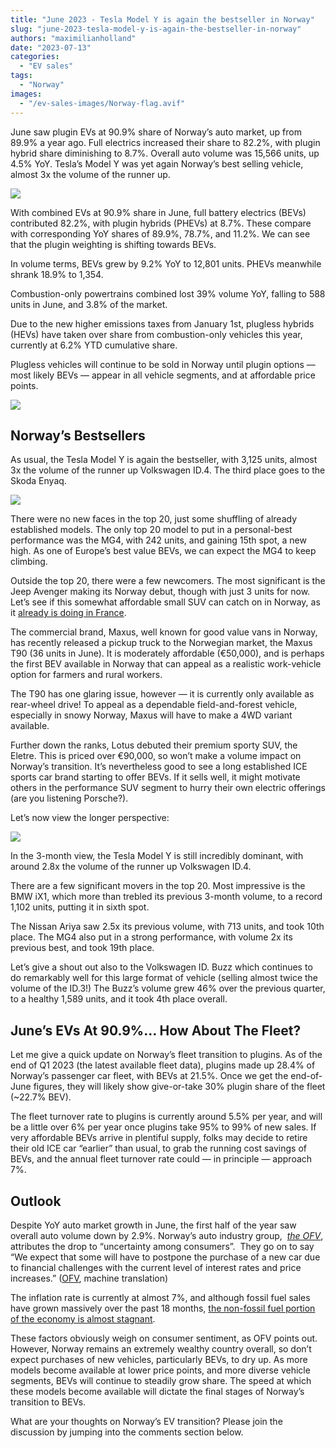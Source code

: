 ```yaml
---
title: "June 2023 - Tesla Model Y is again the bestseller in Norway"
slug: "june-2023-tesla-model-y-is-again-the-bestseller-in-norway"
authors: "maximilianholland"
date: "2023-07-13"
categories:
  - "EV sales"
tags:
  - "Norway"
images:
  - "/ev-sales-images/Norway-flag.avif"
---
```


June saw plugin EVs at 90.9% share of Norway’s auto market, up from 89.9% a year ago. Full electrics increased their share to 82.2%, with plugin hybrid share diminishing to 8.7%. Overall auto volume was 15,566 units, up 4.5% YoY. Tesla’s Model Y was yet again Norway’s best selling vehicle, almost 3x the volume of the runner up.

![](ev-sales-images/2023-06-Norway-Passenger-Auto-Registrations.avif)

With combined EVs at 90.9% share in June, full battery electrics (BEVs) contributed 82.2%, with plugin hybrids (PHEVs) at 8.7%. These compare with corresponding YoY shares of 89.9%, 78.7%, and 11.2%. We can see that the plugin weighting is shifting towards BEVs.

In volume terms, BEVs grew by 9.2% YoY to 12,801 units. PHEVs meanwhile shrank 18.9% to 1,354.

Combustion-only powertrains combined lost 39% volume YoY, falling to 588 units in June, and 3.8% of the market.

Due to the new higher emissions taxes from January 1st, plugless hybrids (HEVs) have taken over share from combustion-only vehicles this year, currently at 6.2% YTD cumulative share.

Plugless vehicles will continue to be sold in Norway until plugin options — most likely BEVs — appear in all vehicle segments, and at affordable price points.

![](ev-sales-images/2023-06-Norway-Monthly-Powertrain-Market-Share.avif)

## Norway’s Bestsellers

As usual, the Tesla Model Y is again the bestseller, with 3,125 units, almost 3x the volume of the runner up Volkswagen ID.4. The third place goes to the Skoda Enyaq.

![](ev-sales-images/2023-06-Norway-BEVs.avif)

There were no new faces in the top 20, just some shuffling of already established models. The only top 20 model to put in a personal-best performance was the MG4, with 242 units, and gaining 15th spot, a new high. As one of Europe’s best value BEVs, we can expect the MG4 to keep climbing.

Outside the top 20, there were a few newcomers. The most significant is the Jeep Avenger making its Norway debut, though with just 3 units for now. Let’s see if this somewhat affordable small SUV can catch on in Norway, as it [already is doing in France](/2023/07/10/2023-06-record-market-share-for-evs-in-france/).

The commercial brand, Maxus, well known for good value vans in Norway, has recently released a pickup truck to the Norwegian market, the Maxus T90 (36 units in June). It is moderately affordable (€50,000), and is perhaps the first BEV available in Norway that can appeal as a realistic work-vehicle option for farmers and rural workers.

The T90 has one glaring issue, however — it is currently only available as rear-wheel drive! To appeal as a dependable field-and-forest vehicle, especially in snowy Norway, Maxus will have to make a 4WD variant available.

Further down the ranks, Lotus debuted their premium sporty SUV, the Eletre. This is priced over €90,000, so won’t make a volume impact on Norway’s transition. It’s nevertheless good to see a long established ICE sports car brand starting to offer BEVs. If it sells well, it might motivate others in the performance SUV segment to hurry their own electric offerings (are you listening Porsche?).

Let’s now view the longer perspective:

![](ev-sales-images/2023-06-Norway-BEVs-Trailing-Qtr.avif)

In the 3-month view, the Tesla Model Y is still incredibly dominant, with around 2.8x the volume of the runner up Volkswagen ID.4.

There are a few significant movers in the top 20. Most impressive is the BMW iX1, which more than trebled its previous 3-month volume, to a record 1,102 units, putting it in sixth spot.

The Nissan Ariya saw 2.5x its previous volume, with 713 units, and took 10th place. The MG4 also put in a strong performance, with volume 2x its previous best, and took 19th place.

Let’s give a shout out also to the Volkswagen ID. Buzz which continues to do remarkably well for this large format of vehicle (selling almost twice the volume of the ID.3!) The Buzz’s volume grew 46% over the previous quarter, to a healthy 1,589 units, and it took 4th place overall.

## June’s EVs At 90.9%… How About The Fleet?

Let me give a quick update on Norway’s fleet transition to plugins. As of the end of Q1 2023 (the latest available fleet data), plugins made up 28.4% of Norway’s passenger car fleet, with BEVs at 21.5%. Once we get the end-of-June figures, they will likely show give-or-take 30% plugin share of the fleet (~22.7% BEV).

The fleet turnover rate to plugins is currently around 5.5% per year, and will be a little over 6% per year once plugins take 95% to 99% of new sales. If very affordable BEVs arrive in plentiful supply, folks may decide to retire their old ICE car “earlier” than usual, to grab the running cost savings of BEVs, and the annual fleet turnover rate could — in principle — approach 7%.

## Outlook

Despite YoY auto market growth in June, the first half of the year saw overall auto volume down by 2.9%. Norway’s auto industry group,  [_the OFV_](https://ofv.no/aktuelt/2023/et-spesielt-halv%C3%A5r), attributes the drop to “uncertainty among consumers”.  They go on to say “We expect that some will have to postpone the purchase of a new car due to financial challenges with the current level of interest rates and price increases.” ([OFV](https://ofv.no/aktuelt/2023/et-spesielt-halv%C3%A5r), machine translation)

The inflation rate is currently at almost 7%, and although fossil fuel sales have grown massively over the past 18 months, [the non-fossil fuel portion of the economy is almost stagnant](https://tradingeconomics.com/norway/gdp-growth-non-oil-sector).

These factors obviously weigh on consumer sentiment, as OFV points out. However, Norway remains an extremely wealthy country overall, so don’t expect purchases of new vehicles, particularly BEVs, to dry up. As more models become available at lower price points, and more diverse vehicle segments, BEVs will continue to steadily grow share. The speed at which these models become available will dictate the final stages of Norway’s transition to BEVs.

What are your thoughts on Norway’s EV transition? Please join the discussion by jumping into the comments section below.
